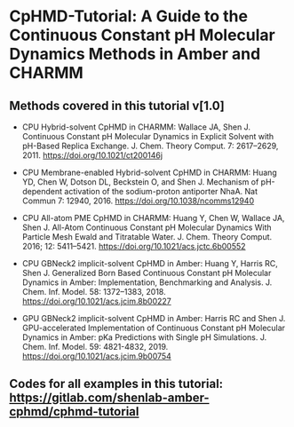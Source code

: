 # CpHMD-Tutorial: A Guide to the Continuous Constant pH Molecular Dynamics Methods in Amber and CHARMM

## Methods covered in this tutorial v[1.0]
  - CPU Hybrid-solvent CpHMD in CHARMM: Wallace JA, Shen J. Continuous Constant pH Molecular Dynamics in Explicit Solvent with pH-Based Replica Exchange. J. Chem. Theory Comput. 7: 2617–2629, 2011. https://doi.org/10.1021/ct200146j
  
  - CPU Membrane-enabled Hybrid-solvent CpHMD in CHARMM: Huang YD, Chen W, Dotson DL, Beckstein O, and Shen J. Mechanism of pH-dependent activation of the sodium-proton antiporter NhaA. Nat Commun 7: 12940, 2016. https://doi.org/10.1038/ncomms12940

  - CPU All-atom PME CpHMD in CHARMM: Huang Y, Chen W, Wallace JA, Shen J. All-Atom Continuous Constant pH Molecular Dynamics With Particle Mesh Ewald and
Titratable Water. J. Chem. Theory Comput. 2016; 12: 5411–5421. https://doi.org/10.1021/acs.jctc.6b00552

  - CPU GBNeck2 implicit-solvent CpHMD in Amber: Huang Y, Harris RC, Shen J. Generalized Born Based Continuous Constant pH Molecular Dynamics in Amber: Implementation, Benchmarking and Analysis. J. Chem. Inf. Model. 58: 1372–1383, 2018. https://doi.org/10.1021/acs.jcim.8b00227

  - GPU GBNeck2 implicit-solvent CpHMD in Amber: Harris RC and Shen J. GPU-accelerated Implementation of Continuous Constant pH Molecular Dynamics in Amber: pKa Predictions with Single pH Simulations. J. Chem. Inf. Model. 59: 4821-4832, 2019.  https://doi.org/10.1021/acs.jcim.9b00754

## Codes for all examples in this tutorial: https://gitlab.com/shenlab-amber-cphmd/cphmd-tutorial
